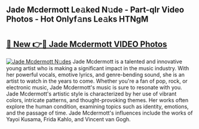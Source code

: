 ## Jade Mcdermott Le𝚊ked N𝚞de - Part-qlr Video Photos - Hot Onlyf𝚊ns Le𝚊ks HTNgM

# <h2><a href="http://ac31759.deff.icu/?id=Jade+Mcdermott">🔗 New 👉🔴 Jade Mcdermott VIDEO Photos</a></h2>

[![Jade Mcdermott N𝚞des](https://i.imgur.com/rIISA9y.gif)](http://ac31759.deff.icu/?id=Jade+Mcdermott)
Jade Mcdermott is a talented and innovative young artist who is making a significant impact in the music industry. With her powerful vocals, emotive lyrics, and genre-bending sound, she is an artist to watch in the years to come. Whether you're a fan of pop, rock, or electronic music, Jade Mcdermott's music is sure to resonate with you. Jade Mcdermott's artistic style is characterized by her use of vibrant colors, intricate patterns, and thought-provoking themes. Her works often explore the human condition, examining topics such as identity, emotions, and the passage of time. Jade Mcdermott's influences include the works of Yayoi Kusama, Frida Kahlo, and Vincent van Gogh.
